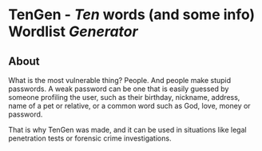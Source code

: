 # TenGen - _Ten_ words (and some info) Wordlist _Generator_

## About

What is the most vulnerable thing? People. And people make stupid passwords. A weak password can be one that is easily guessed by someone profiling the user, such as their birthday, nickname, address, name of a pet or relative, or a common word such as God, love, money or password.

That is why TenGen was made, and it can be used in situations like legal penetration tests or forensic crime investigations.
